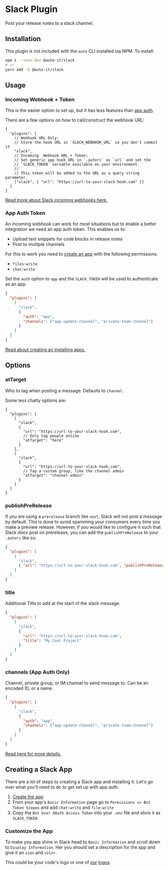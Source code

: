 # Slack Plugin

Post your release notes to a slack channel.

## Installation

This plugin is not included with the `auto` CLI installed via NPM. To install:

```bash
npm i --save-dev @auto-it/slack
# or
yarn add -D @auto-it/slack
```

## Usage

### Incoming Webhook + Token

This is the easier option to set up, but it has less features than [app auth](#app-auth-token).

There are a few options on how to call/construct the webhook URL:

```jsonc
{
  "plugins": [
    // Webhook URL Only:
    // Store the hook URL in `SLACK_WEBHOOK_URL` so you don't commit it
    "slack",
    // Incoming  Webhook URL + Token:
    // Set generic app hook URL in `.autorc` as `url` and set the
    // `SLACK_TOKEN` variable available on your environment.
    //
    // This token will be added to the URL as a query string parameter.
    ["slack", { "url": "https://url-to-your-slack-hook.com" }]
  ]
}
```

[Read more about Slack incoming webhooks here.](https://api.slack.com/messaging/webhooks)

### App Auth Token

An incoming webhook can work for most situations but to enable a better integration we need an app auth token. This enables us to:

- Upload text snippets for code blocks in release notes
- Post to multiple channels

For this to work you need to [create an app](https://api.slack.com/apps) with the following permissions:

- `files:write`
- `chat:write`

Set the `auth` option to `app` and the `SLACK_TOKEN` will be used to authenticate as an app.

```json
{
  "plugins": [
    [
      "slack",
      {
        "auth": "app",
        "channels": ["app-update-channel", "private-team-channel"]
      }
    ]
  ]
}
```

[Read about creating an installing apps.](https://api.slack.com/start/overview#creating)

## Options

### atTarget

Who to tag when posting a message.
Defaults to `channel`.

Some less chatty options are:

```jsonc
{
  "plugins": [
    [
      "slack",
      {
        "url": "https://url-to-your-slack-hook.com",
        // Only tag people online
        "atTarget": "here"
      }
    ],
    [
      "slack",
      {
        "url": "https://url-to-your-slack-hook.com",
        // Tag a custom group, like the channel admin
        "atTarget": "channel-admin"
      }
    ]
  ]
}
```

### publishPreRelease

If you are using a `prerelease` branch like `next`, Slack will not post a message by default.
This is done to avoid spamming your consumers every time you make a preview release.
However, if you would like to configure it such that Slack _does_ post on prerelease, you can add the `publishPreRelease` to your `.autorc` like so:

```json
{
  "plugins": [
    [
      "slack",
      { "url": "https://url-to-your-slack-hook.com", "publishPreRelease": true }
    ]
  ]
}
```

### title

Additional Title to add at the start of the slack message.

```json
{
  "plugins": [
    [
      "slack",
      {
        "url": "https://url-to-your-slack-hook.com",
        "title": "My Cool Project"
      }
    ]
  ]
}
```

### channels (App Auth Only)

Channel, private group, or IM channel to send message to.
Can be an encoded ID, or a name.

```json
{
  "plugins": [
    [
      "slack",
      {
        "auth": "app",
        "channels": ["app-update-channel", "private-team-channel"]
      }
    ]
  ]
}
```

[Read here for more details.](https://api.slack.com/methods/chat.postMessage#channels)

## Creating a Slack App

There are a lot of steps to creating a Slack app and installing it.
Let's go over what you'll need to do to get set up with app auth.

1. [Create the app](https://api.slack.com/apps)
2. From your app's `Basic Information` page go to `Permissions => Bot Token Scopes` and add `chat:write` and `file:write`
3. Copy the `Bot User OAuth Access Token` into your `.env` file and store it as `SLACK_TOKEN`

### Customize the App

To make you app shine in Slack head to `Basic Information` and scroll down to `Display Information`.
Her you should set a description for the app and give it an `icon` and `color`.

This could be your code's logo or one of [our](https://github.com/intuit/auto/blob/main/docs/public/logo-large-dark.png) [logos](https://github.com/intuit/auto/blob/main/docs/public/logo-large.png).
